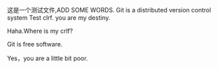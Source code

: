 这是一个测试文件,ADD SOME WORDS.
Git is a distributed version control system
Test clrf.
you are my destiny.

Haha.Where is my crlf?

Git is free software.

Yes，you are a little bit poor.

